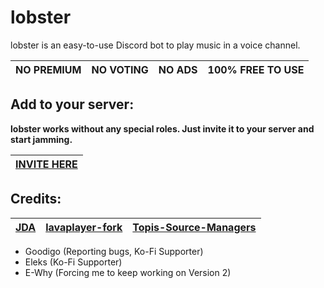 # lobster

lobster is an easy-to-use Discord bot to play music in a voice channel.

| NO PREMIUM | NO VOTING | NO ADS | 100% FREE TO USE |
|------------|-----------|--------|------------------|

## Add to your server:

**lobster works without any special roles. Just invite it to your server and start jamming.**

| [INVITE HERE](https://discord.com/api/oauth2/authorize?client_id=891760327522394183&permissions=2150647808&scope=bot%20applications.commands) |
|:---------------------------------------------------------------------------------------------------------------------------------------------:|

## Credits:

| [JDA](https://github.com/DV8FromTheWorld/JDA) | [lavaplayer-fork](https://github.com/walkyst/lavaplayer-fork) | [Topis-Source-Managers](https://github.com/Topis-Lavalink-Plugins/Topis-Source-Managers) |
|:---------------------------------------------:|:-------------------------------------------------------------:|------------------------------------------------------------------------------------------|

- Goodigo (Reporting bugs, Ko-Fi Supporter)
- Eleks (Ko-Fi Supporter)
- E-Why (Forcing me to keep working on Version 2)
